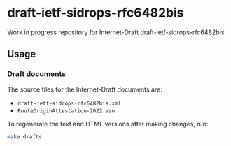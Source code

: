 # draft-ietf-sidrops-rfc6482bis

Work in progress repository for Internet-Draft draft-ietf-sidrops-rfc6482bis

## Usage

### Draft documents

The source files for the Internet-Draft documents are:

- `draft-ietf-sidrops-rfc6482bis.xml`
- `RouteOriginAttestation-2022.asn`

To regenerate the text and HTML versions after making changes, run:

``` sh
make drafts
```

